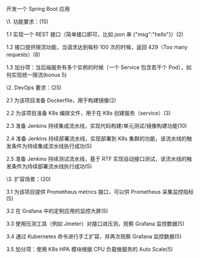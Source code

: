 开发一个 Spring Boot 应用



\1. 功能要求：(15)

1.1 实现一个 REST 接口（简单接口即可，比如 json 串 {"msg":"hello"}）(2)

1.2 接口提供限流功能，当请求达到每秒 100 次的时候，返回 429（Too many requests）(8)

1.3 加分项：当后端服务有多个实例的时候（一个 Service 包含若干个 Pod），如何实现统一限流(bonus 5)



\2. DevOps 要求：(25)

2.1 为该项目准备 Dockerfile，用于构建镜像(2)

2.2 为该项目准备 K8s 编排文件，用于在 K8s 创建服务（service）(3)

2.3 准备 Jenkins 持续集成流水线，实现代码构建/单元测试/镜像构建功能(10)

2.4 准备 Jenkins 持续部署流水线，实现部署到 K8s 集群的功能，该流水线的触发条件为持续集成流水线执行成功(5)

2.5 准备 Jenkins 持续测试流水线，基于 RTF 实现自动接口测试，该流水线的触发条件为持续部署流水线执行成功(5)



\3. 扩容场景：(20)

3.1 为该项目提供 Prometheus metrics 接口，可以供 Prometheus 采集监控指标(5)

3.2 在 Grafana 中的定制应用的监控大屏(5)

3.3 使用压测工具（例如 Jmeter）对接口进压测，观察 Grafana 监控数据(5)

3.4 通过 Kubernetes 命令进行手工扩容，并再次观察 Grafana 监控数据(5)

3.5 加分项：使用 K8s HPA 模块根据 CPU 负载做服务的 Auto Scale(5)